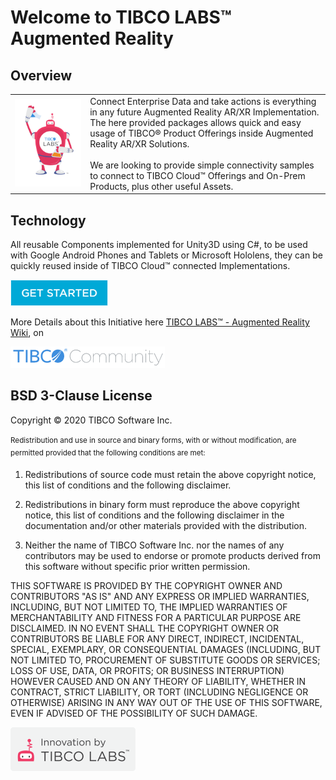 # Welcome to TIBCO LABS™ Augmented Reality

## Overview

|      |      |
| ---- | ---- |
| ![Logo](TIBCOLabs-final.png) | Connect Enterprise Data and take actions is everything in any future Augmented Reality AR/XR Implementation. The here provided packages allows quick and easy usage of TIBCO® Product Offerings inside Augmented Reality AR/XR Solutions. <br><br> We are looking to provide simple connectivity samples to connect to TIBCO Cloud™ Offerings and On-Prem Products, plus other useful Assets. |

## Technology
All reusable Components implemented for Unity3D using C#, to be used with Google Android Phones and Tablets or Microsoft Hololens, they can be quickly reused inside of TIBCO Cloud™ connected Implementations.

<a href="Angular/docs/1.%20Prerequisites/">![getStarted](get-started.png "TCST Get Started")</a>

More Details about this Initiative here [TIBCO LABS™ - Augmented Reality Wiki](https://community.tibco.com/wiki/tibco-labstm-augmented-reality-wiki), on

![TIBCO LABS Details](img/TIBCO-Community.png "TIBCO LABS on TIBCO Community") 



## BSD 3-Clause License
Copyright © 2020 TIBCO Software Inc. <br><br>
<sup>
Redistribution and use in source and binary forms, with or without
modification, are permitted provided that the following conditions are met:

1. Redistributions of source code must retain the above copyright notice, this
   list of conditions and the following disclaimer.

2. Redistributions in binary form must reproduce the above copyright notice,
   this list of conditions and the following disclaimer in the documentation
   and/or other materials provided with the distribution.

3. Neither the name of TIBCO Software Inc. nor the names of any contributors
   may be used to endorse or promote products derived from this software without
   specific prior written permission.

THIS SOFTWARE IS PROVIDED BY THE COPYRIGHT OWNER AND CONTRIBUTORS  "AS IS"
AND ANY EXPRESS OR IMPLIED WARRANTIES, INCLUDING, BUT NOT LIMITED TO, THE
IMPLIED WARRANTIES OF MERCHANTABILITY AND FITNESS FOR A PARTICULAR PURPOSE ARE
DISCLAIMED. IN NO EVENT SHALL THE COPYRIGHT OWNER OR CONTRIBUTORS BE LIABLE
FOR ANY DIRECT, INDIRECT, INCIDENTAL, SPECIAL, EXEMPLARY, OR CONSEQUENTIAL
DAMAGES (INCLUDING, BUT NOT LIMITED TO, PROCUREMENT OF SUBSTITUTE GOODS OR
SERVICES; LOSS OF USE, DATA, OR PROFITS; OR BUSINESS INTERRUPTION) HOWEVER
CAUSED AND ON ANY THEORY OF LIABILITY, WHETHER IN CONTRACT, STRICT LIABILITY,
OR TORT (INCLUDING NEGLIGENCE OR OTHERWISE) ARISING IN ANY WAY OUT OF THE USE
OF THIS SOFTWARE, EVEN IF ADVISED OF THE POSSIBILITY OF SUCH DAMAGE.
</sup>

![Logo](tibcolabs-brand.png "Labs Logo")